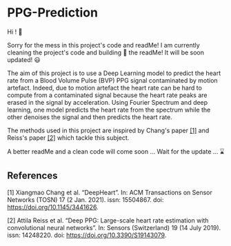# PPG-Prediction

Hi ! :wave:

Sorry for the mess in this project's code and readMe! I am currently cleaning the project's code and building :construction_worker: the readMe! It will be soon updated! :smiley:

The aim of this project is to use a Deep Learning model to predict the heart rate from a Blood Volume Pulse (BVP) PPG signal contaminated by motion artefact. Indeed, due to motion artefact the heart rate can be hard to compute from a contaminated signal because the heart rate peaks are erased in the signal by acceleration. Using Fourier Spectrum and deep learning, one model predicts the heart rate from the spectrum while the other denoises the signal and then predicts the heart rate.

The methods used in this project are inspired by Chang's paper [[1]](#1) and Reiss's paper [[2]](#2) which tackle this subject.

A better readMe and a clean code will come soon ... Wait for the update ...  :hourglass:

## References

<a id="1">[1]</a> Xiangmao Chang et al. “DeepHeart”. In: ACM Transactions on Sensor Networks (TOSN)
17 (2 Jan. 2021). issn: 15504867. doi: <a href="https://doi.org/10.1145/3441626">https://doi.org/10.1145/3441626</a>.

<a id="2">[2]</a> Attila Reiss et al. “Deep PPG: Large-scale heart rate estimation with convolutional neural networks”.
In: Sensors (Switzerland) 19 (14 July 2019). issn: 14248220. doi: <a href="https://doi.org/10.3390/S19143079">https://doi.org/10.3390/S19143079</a>.

